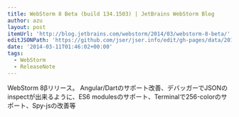 ```yaml
---
title: WebStorm 8 Beta (build 134.1503) | JetBrains WebStorm Blog
author: azu
layout: post
itemUrl: 'http://blog.jetbrains.com/webstorm/2014/03/webstorm-8-beta/'
editJSONPath: 'https://github.com/jser/jser.info/edit/gh-pages/data/2014/03/index.json'
date: '2014-03-11T01:46:02+00:00'
tags:
  - WebStorm
  - ReleaseNote
---
```

WebStorm 8βリリース。
Angular/Dartのサポート改善、デバッガーでJSONのinspectが出来るように、ES6 modulesのサポート、Terminalで256-colorのサポート、Spy-jsの改善等
